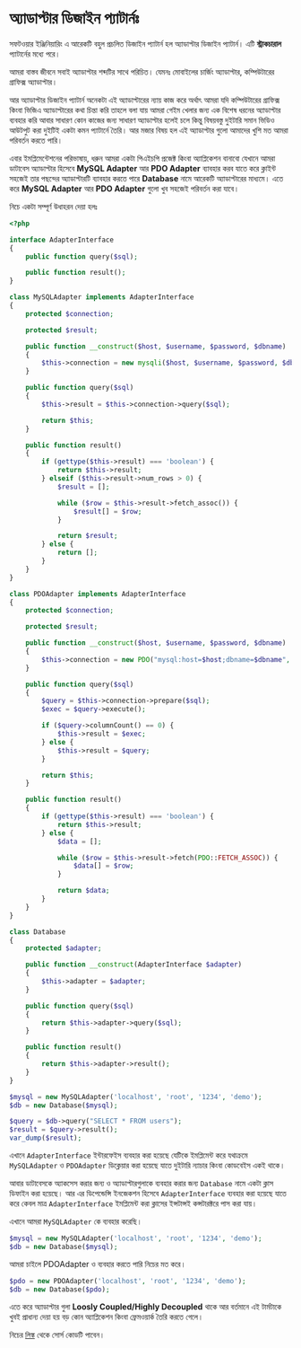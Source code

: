 # অ্যাডাপ্টার ডিজাইন প্যাটার্নঃ

সফটওয়ার ইঞ্জিনিয়ারিং এ আরেকটি বহুল প্রচলিত ডিজাইন প্যাটার্ন হল অ্যাডাপ্টার ডিজাইন প্যাটার্ন। এটি **স্ট্রাকচারাল** প্যাটার্নের মধ্যে পরে।

আমরা বাস্তব জীবনে সবাই অ্যাডাপ্টার শব্দটির সাথে পরিচিত।
যেমনঃ মোবাইলের চার্জিং অ্যাডাপ্টার, কম্পিউটারের গ্রাফিক্স অ্যাডাপ্টার।

আর অ্যাডাপ্টার ডিজাইন প্যাটার্ন অনেকটা এই অ্যাডাপ্টারের ন্যায় কাজ করে অর্থাৎ আমরা যদি কম্পিউটারের গ্রাফিক্স কিংবা ভিজিএ অ্যাডাপ্টারের কথা চিন্তা করি তাহলে বলা যায় আমরা গেইম খেলার জন্য এক বিশেষ ধরনের অ্যাডাপ্টার ব্যবহার করি আবার সাধারণ কোন কাজের জন্য সাধারণ অ্যাডাপ্টার হলেই চলে কিন্তু বিষয়বস্তু দুইটারি সমান ভিডিও আউটপুট করা দুইটিই একটা কমন প্যাটার্নে তৈরি। আর মজার বিষয় হল এই অ্যাডাপ্টার গুলো আমাদের খুশি মত আমরা পরিবর্তন করতে পারি।

এবার ইমপ্লিমেন্টেশনের পরিভাষায়, ধরুন আমরা একটা পিএইচপি প্রজেক্ট কিংবা অ্যাপ্লিকেশন বানাবো যেখানে আমরা ডাটাবেস অ্যাডাপ্টার হিসেবে **MySQL Adapter** আর **PDO Adapter** ব্যাবহার করব যাতে করে ক্লাইন্ট সহজেই তার পছন্দের অ্যাডাপ্টারটি ব্যাবহার করতে পারে **Database** নামে আরেকটি অ্যাডাপ্টারের মাধ্যমে। এতে করে **MySQL Adapter** আর **PDO Adapter** গুলো খুব সহজেই পরিবর্তন করা যাবে।

নিচে একটা সম্পূর্ণ উধাহরন দেয়া হলঃ

```php
<?php

interface AdapterInterface
{
    public function query($sql);

    public function result();
}

class MySQLAdapter implements AdapterInterface
{
    protected $connection;

    protected $result;

    public function __construct($host, $username, $password, $dbname)
    {
        $this->connection = new mysqli($host, $username, $password, $dbname);
    }

    public function query($sql)
    {
        $this->result = $this->connection->query($sql);

        return $this;
    }

    public function result()
    {
        if (gettype($this->result) === 'boolean') {
            return $this->result;
        } elseif ($this->result->num_rows > 0) {
            $result = [];

            while ($row = $this->result->fetch_assoc()) {
                $result[] = $row;
            }

            return $result;
        } else {
            return [];
        }
    }
}

class PDOAdapter implements AdapterInterface
{
    protected $connection;

    protected $result;

    public function __construct($host, $username, $password, $dbname)
    {
        $this->connection = new PDO("mysql:host=$host;dbname=$dbname", $username, $password);
    }

    public function query($sql)
    {
        $query = $this->connection->prepare($sql);
        $exec = $query->execute();

        if ($query->columnCount() == 0) {
            $this->result = $exec;
        } else {
            $this->result = $query;
        }

        return $this;
    }

    public function result()
    {
        if (gettype($this->result) === 'boolean') {
            return $this->result;
        } else {
            $data = [];

            while ($row = $this->result->fetch(PDO::FETCH_ASSOC)) {
                $data[] = $row;
            }

            return $data;
        }
    }
}

class Database
{
    protected $adapter;

    public function __construct(AdapterInterface $adapter)
    {
        $this->adapter = $adapter;
    }

    public function query($sql)
    {
        return $this->adapter->query($sql);
    }

    public function result()
    {
        return $this->adapter->result();
    }
}

$mysql = new MySQLAdapter('localhost', 'root', '1234', 'demo');
$db = new Database($mysql);

$query = $db->query("SELECT * FROM users");
$result = $query->result();
var_dump($result);
```


এখানে ```AdapterInterface``` ইন্টারফেইস ব্যবহার করা হয়েছে যেটিকে ইমপ্লিমেন্ট করে যথাক্রমে ```MySQLAdapter``` ও ```PDOAdapter``` ডিক্লেয়ার করা হয়েছে যাতে দুইটারি ন্যাচার কিংবা কোডবেইস একই থাকে।

আবার ডাটাবেসকে অ্যাকসেস করার জন্য ও অ্যাডাপ্টারগুলাকে ব্যবহার করার জন্য ```Database``` নামে একটা ক্লাস ডিফাইন করা হয়েছে।
আর এর ডিপেন্ডেন্সি ইনজেকশন হিসেবে ```AdapterInterface``` ব্যবহার করা হয়েছে যাতে করে কেবল মাত্র ```AdapterInterface``` ইমপ্লিমেন্ট করা ক্লাসের ইন্সটান্সই কন্সটারক্টরে পাস করা যায়।

এখানে আমরা ```MySQLAdapter``` কে ব্যবহার করেছি।

```php
$mysql = new MySQLAdapter('localhost', 'root', '1234', 'demo');
$db = new Database($mysql);
```

আমরা চাইলে PDOAdapter ও ব্যবহার করতে পারি নিচের মত করে।
```php
$pdo = new PDOAdapter('localhost', 'root', '1234', 'demo');
$db = new Database($pdo);
```

এতে করে অ্যাডাপ্টার গুলা **Loosly Coupled/Highly Decoupled** থাকে আর বর্তমানে এই টার্মটাকে খুবই প্রাধান্য দেয়া হয় বড় কোন অ্যাপ্লিকেশন কিংবা ফ্রেমওয়ার্ক তৈরি করতে গেলে।

নিচের [লিঙ্ক](https://github.com/sohelamin/php-design-patterns) থেকে সোর্স কোডটি পাবেন।
